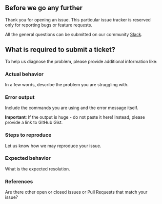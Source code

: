 ## Before we go any further

Thank you for opening an issue. This particular issue tracker is reserved only for reporting bugs or feature requests.

All the general questions can be submitted on our community [Slack](https://join.slack.com/t/opsd-community/signup).

## What is required to submit a ticket?

To help us diagnose the problem, please provide additional information like:

### Actual behavior

In a few words, describe the problem you are struggling with.

### Error output

Include the commands you are using and the error message itself.

**Important**: If the output is huge - do not paste it here! Instead, please provide a link to GitHub Gist.

### Steps to reproduce

Let us know how we may reproduce your issue.

### Expected behavior

What is the expected resolution.

### References

Are there other open or closed issues or Pull Requests that match your issue?
